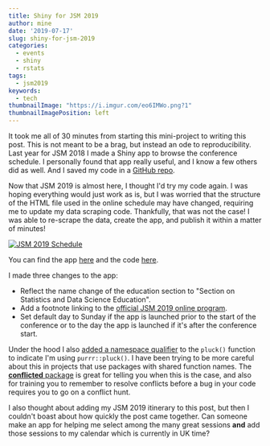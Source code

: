 ```yaml
---
title: Shiny for JSM 2019
author: mine
date: '2019-07-17'
slug: shiny-for-jsm-2019
categories:
  - events
  - shiny
  - rstats
tags:
  - jsm2019
keywords:
  - tech
thumbnailImage: "https://i.imgur.com/eo6IMWo.png?1"
thumbnailImagePosition: left
---
```


It took me all of 30 minutes from starting this mini-project to writing this post. 
This is not meant to be a brag, but instead an ode to reproducibility. Last year 
for JSM 2018 I made a Shiny app to browse the conference schedule. I personally 
found that app really useful, and I know a few others did as well. And I saved 
my code in a [GitHub repo](https://github.com/mine-cetinkaya-rundel/jsm2018-schedule).

Now that JSM 2019 is almost here, I thought I'd try my code again. I was hoping 
everything would just work as is, but I was worried that the structure of the 
HTML file used in the online schedule may have changed, requiring me to update 
my data scraping code. Thankfully, that was not the case! I was able to re-scrape 
the data, create the app, and publish it within a matter of minutes!

<a href="https://minecr.shinyapps.io/jsm2019-schedule/"><img src="/post/2019-07-17-shiny-for-jsm-2019_files/jsm2019-schedule-app.png" alt="JSM 2019 Schedule"></a>

You can find the app [here](https://minecr.shinyapps.io/jsm2019-schedule/) and 
the code [here](https://github.com/mine-cetinkaya-rundel/jsm2019-schedule).

I made three changes to the app: 

- Reflect the name change of the education section to "Section on Statistics and 
Data Science Education".
- Add a footnote linking to the [official JSM 2019 online program](https://ww2.amstat.org/meetings/jsm/2019/onlineprogram/index.cfm).
- Set default day to Sunday if the app is launched prior to the start of the 
conference or to the day the app is launched if it's after the conference start. 

Under the hood I also 
[added a namespace qualifier](https://github.com/mine-cetinkaya-rundel/jsm2019-schedule/blob/b48ba34d8a4750fb61b87c002e71aa6702a62ab4/app.R#L16) 
to the `pluck()` function to indicate I'm using `purrr::pluck()`. I have been 
trying to be more careful about this in projects that use packages with shared 
function names. The [**conflicted** package](https://conflicted.r-lib.org/) 
is great for telling you when this is the case, and also for training you to 
remember to resolve conflicts before a bug in your code requires you to go on 
a conflict hunt.

I also thought about adding my JSM 2019 itinerary to this post, but then I couldn't 
boast about how quickly the post came together. Can someone make an app for helping 
me select among the many great sessions **and** add those sessions to my calendar 
which is currently in UK time?
